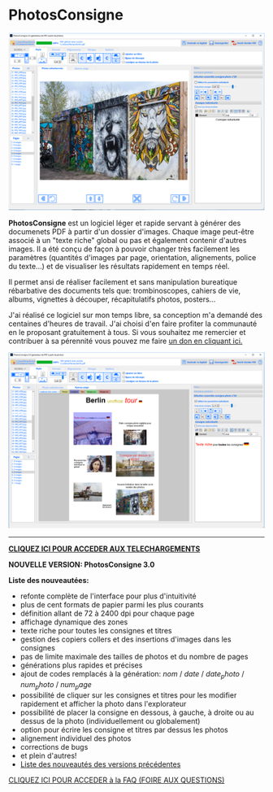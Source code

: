 
# PhotosConsigne

![PhotosConsigne_img1](https://github.com/FlorianLance/PhotosConsigne/blob/master/screenshots/pc3_0.png "Navigation parmi les photos")

**PhotosConsigne** est un logiciel léger et rapide servant à générer des documenets PDF à partir d'un dossier d'images.
Chaque image peut-être associé à un "texte riche" global ou pas et également contenir d'autres images. Il a été conçu de façon à pouvoir changer très facilement les paramètres (quantités d'images par page, orientation, alignements, police du texte...) et de visualiser les résultats rapidement en temps réel.

Il permet ansi de réaliser facilement et sans manipulation bureatique rébarbative des documents tels que: trombinoscopes, cahiers de vie, albums, vignettes à découper, récapitulatifs photos, posters...

J'ai réalisé ce logiciel sur mon temps libre, sa conception m'a demandé des centaines d'heures de travail. J'ai choisi d'en faire profiter la communauté en le proposant gratuitement à tous.
Si vous souhaitez me remercier et contribuer à sa pérennité vous pouvez me faire [un don en cliquant ici.](https://www.paypal.me/PhotosConsigne "Faire un don PayPal")

![PhotosConsigne_img2](https://github.com/FlorianLance/PhotosConsigne/blob/master/screenshots/pc3_1.png "Création de consignes individuelles")

--------------------------

[**CLIQUEZ ICI POUR ACCEDER AUX TELECHARGEMENTS**](https://github.com/FlorianLance/PhotosConsigne/wiki/T%C3%A9l%C3%A9chargements "Téléchargements")

**NOUVELLE VERSION: PhotosConsigne 3.0** 

**Liste des nouveautées:**

* refonte complète de l'interface pour plus d'intuitivité
* plus de cent formats de papier parmi les plus courants
* définition allant de 72 à 2400 dpi pour chaque page
* affichage dynamique des zones
* texte riche pour toutes les consignes et titres
* gestion des copiers collers et des insertions d'images dans les consignes
* pas de limite maximale des tailles de photos et du nombre de pages
* générations plus rapides et précises
* ajout de codes remplacés à la génération: $nom$ / $date$ / $date_photo$ / $num_photo$ / $num_page$
* possibilité de cliquer sur les consignes et titres pour les modifier rapidement et afficher la photo dans l'explorateur
* possibilité de placer la consigne en dessous, à gauche, à droite ou au dessus de la photo (individuellement ou globalement)
* option pour écrire les consigne et titres par dessus les photos
* alignement individuel des photos
* corrections de bugs
* et plein d'autres!
* [Liste des nouveautés des versions précédentes](https://github.com/FlorianLance/PhotosConsigne/wiki/Description-des-versions "Liste versions")

[CLIQUEZ ICI POUR ACCEDER à la FAQ (FOIRE AUX QUESTIONS)](https://github.com/FlorianLance/PhotosConsigne/wiki/FAQ:-Foire-aux-questions "FAQ")




